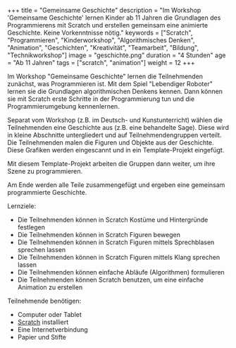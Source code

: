 +++
title = "Gemeinsame Geschichte"
description = "Im Workshop 'Gemeinsame Geschichte' lernen Kinder ab 11 Jahren die Grundlagen des Programmierens mit Scratch und erstellen gemeinsam eine animierte Geschichte. Keine Vorkenntnisse nötig."
keywords = ["Scratch", "Programmieren", "Kinderworkshop", "Algorithmisches Denken", "Animation", "Geschichten", "Kreativität", "Teamarbeit", "Bildung", "Technikworkshop"]
image = "geschichte.png"
duration = "4 Stunden"
age = "Ab 11 Jahren"
tags = ["scratch", "animation"]
weight = 12
+++

Im Workshop "Gemeinsame Geschichte" lernen die Teilnehmenden zunächst, was Programmieren
ist. Mit dem Spiel "Lebendiger Roboter" lernen sie die Grundlagen algorithmischen Denkens
kennen. Dann können sie mit Scratch erste Schritte in der Programmierung tun und die Programmierumgebung
kennenlernen. 

Separat vom Workshop (z.B. im Deutsch- und Kunstunterricht) wählen die Teilnehmenden 
eine Geschichte aus (z.B. eine behandelte Sage). Diese wird in kleine Abschnitte untergliedert und auf
Teilnehmendengruppen verteilt. Die Teilnehmenden malen die Figuren und Objekte aus der Geschichte. 
Diese Grafiken werden eingescannt und in ein Template-Projekt eingefügt.

Mit diesem Template-Projekt arbeiten die Gruppen dann weiter, um ihre Szene zu programmieren.

Am Ende werden alle Teile zusammengefügt und ergeben eine gemeinsam programmierte Geschichte.

Lernziele:
* Die Teilnehmenden können in Scratch Kostüme und Hintergründe festlegen
* Die Teilnehmenden können in Scratch Figuren bewegen
* Die Teilnehmenden können in Scratch Figuren mittels Sprechblasen sprechen lassen
* Die Teilnehmenden können in Scratch Figuren mittels Klang sprechen lassen
* Die Teilnehmenden können einfache Abläufe (Algorithmen) formulieren
* Die Teilnehmenden können Scratch benutzen, um eine einfache Animation zu erstellen

Teilnehmende benötigen:
* Computer oder Tablet
* [Scratch](https://scratch.mit.edu) installiert
* Eine Internetverbindung
* Papier und Stifte
